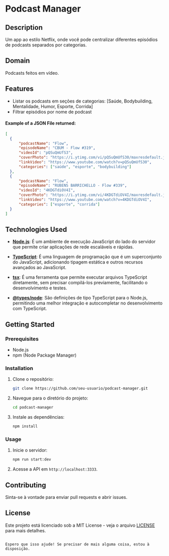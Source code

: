 # Podcast Manager

## Description
Um app ao estilo Netflix, onde você pode centralizar diferentes episódios de podcasts separados por categorias.

## Domain
Podcasts feitos em vídeo.

## Features
- Listar os podcasts em seções de categorias: [Saúde, Bodybuilding, Mentalidade, Humor, Esporte, Corrida]
- Filtrar episódios por nome de podcast

#### Example of a JSON File returned:
```json
[
  {
      "podcastName": "Flow",
      "episodeName": "CBUM - Flow #319",
      "videoId": "pQSuQmUfS3",
      "coverPhoto": "https://i.ytimg.com/vi/pQSuQmUfS30/maxresdefault.jpg",
      "linkVideo": "https://www.youtube.com/watch?v=pQSuQmUfS30",
      "categories": ["saúde", "esporte", "bodybuilding"]
  },
  {
      "podcastName": "Flow",
      "episodeName": "RUBENS BARRICHELLO - Flow #339",
      "videoId": "4KDGTdiOV4I",
      "coverPhoto": "https://i.ytimg.com/vi/4KDGTdiOV4I/maxresdefault.jpg",
      "linkVideo": "https://www.youtube.com/watch?v=4KDGTdiOV4I",
      "categories": ["esporte", "corrida"]
  }
]
```

## Technologies Used

- **[Node.js](https://nodejs.org/)**: É um ambiente de execução JavaScript do lado do servidor que permite criar aplicações de rede escaláveis e rápidas.

- **[TypeScript](https://www.typescriptlang.org/)**: É uma linguagem de programação que é um superconjunto do JavaScript, adicionando tipagem estática e outros recursos avançados ao JavaScript.

- **[tsx](https://github.com/esbuild-kit/tsx)**: É uma ferramenta que permite executar arquivos TypeScript diretamente, sem precisar compilá-los previamente, facilitando o desenvolvimento e testes.

- **[@types/node](https://www.npmjs.com/package/@types/node)**: São definições de tipo TypeScript para o Node.js, permitindo uma melhor integração e autocompletar no desenvolvimento com TypeScript.

## Getting Started

### Prerequisites
- Node.js
- npm (Node Package Manager)

### Installation
1. Clone o repositório:
   ```bash
   git clone https://github.com/seu-usuario/podcast-manager.git
   ```
2. Navegue para o diretório do projeto:
   ```bash
   cd podcast-manager
   ```
3. Instale as dependências:
   ```bash
   npm install
   ```

### Usage
1. Inicie o servidor:
   ```bash
   npm run start:dev
   ```
2. Acesse a API em `http://localhost:3333`.

## Contributing
Sinta-se à vontade para enviar pull requests e abrir issues.

## License
Este projeto está licenciado sob a MIT License - veja o arquivo [LICENSE](LICENSE) para mais detalhes.
```

Espero que isso ajude! Se precisar de mais alguma coisa, estou à disposição.